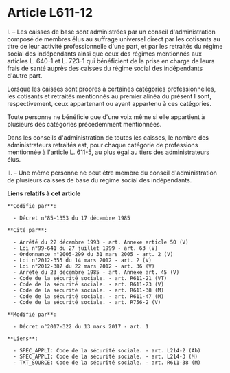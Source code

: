 # Article L611-12

I. – Les caisses de base sont administrées par un conseil d'administration composé de membres élus au suffrage universel
direct par les cotisants au titre de leur activité professionnelle d'une part, et par les retraités du régime social des
indépendants ainsi que ceux des régimes mentionnés aux articles L. 640-1 et L. 723-1 qui bénéficient de la prise en charge de
leurs frais de santé auprès des caisses du régime social des indépendants d'autre part.

Lorsque les caisses sont propres à certaines catégories professionnelles, les cotisants et retraités mentionnés au premier
alinéa du présent I sont, respectivement, ceux appartenant ou ayant appartenu à ces catégories. 

Toute personne ne bénéficie que d'une voix même si elle appartient à plusieurs des catégories précédemment mentionnées.

Dans les conseils d'administration de toutes les caisses, le nombre des administrateurs retraités est, pour chaque catégorie
de professions mentionnée à l'article L. 611-5, au plus égal au tiers des administrateurs élus.

II. – Une même personne ne peut être membre du conseil d'administration de plusieurs caisses de base du régime social des
indépendants.

**Liens relatifs à cet article**

	**Codifié par**:

	  - Décret n°85-1353 du 17 décembre 1985

	**Cité par**:

	  - Arrêté du 22 décembre 1993 - art. Annexe article 50 (V)
	  - Loi n°99-641 du 27 juillet 1999 - art. 63 (V)
	  - Ordonnance n°2005-299 du 31 mars 2005 - art. 2 (V)
	  - Loi n°2012-355 du 14 mars 2012 - art. 2 (V)
	  - Loi n°2012-387 du 22 mars 2012 - art. 36 (V)
	  - Arrêté du 23 décembre 1985 - art. Annexe art. 45 (V)
	  - Code de la sécurité sociale. - art. R611-21 (VT)
	  - Code de la sécurité sociale. - art. R611-23 (V)
	  - Code de la sécurité sociale. - art. R611-38 (M)
	  - Code de la sécurité sociale. - art. R611-47 (M)
	  - Code de la sécurité sociale. - art. R756-2 (V)

	**Modifié par**:

	  - Décret n°2017-322 du 13 mars 2017 - art. 1

	**Liens**:

	  - SPEC_APPLI: Code de la sécurité sociale. - art. L214-2 (Ab)
	  - SPEC_APPLI: Code de la sécurité sociale. - art. L214-3 (M)
	  - TXT_SOURCE: Code de la sécurité sociale. - art. R611-38 (M)
